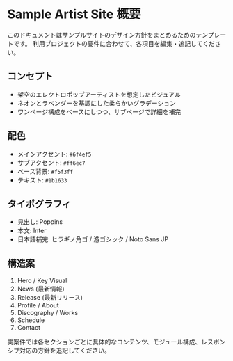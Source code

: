 # Sample Artist Site 概要

このドキュメントはサンプルサイトのデザイン方針をまとめるためのテンプレートです。
利用プロジェクトの要件に合わせて、各項目を編集・追記してください。

## コンセプト
- 架空のエレクトロポップアーティストを想定したビジュアル
- ネオンとラベンダーを基調にした柔らかいグラデーション
- ワンページ構成をベースにしつつ、サブページで詳細を補完

## 配色
- メインアクセント: `#6f4ef5`
- サブアクセント: `#ff6ec7`
- ベース背景: `#f5f3ff`
- テキスト: `#1b1633`

## タイポグラフィ
- 見出し: Poppins
- 本文: Inter
- 日本語補完: ヒラギノ角ゴ / 游ゴシック / Noto Sans JP

## 構造案
1. Hero / Key Visual
2. News (最新情報)
3. Release (最新リリース)
4. Profile / About
5. Discography / Works
6. Schedule
7. Contact

実案件では各セクションごとに具体的なコンテンツ、モジュール構成、レスポンシブ対応の方針を追記してください。
